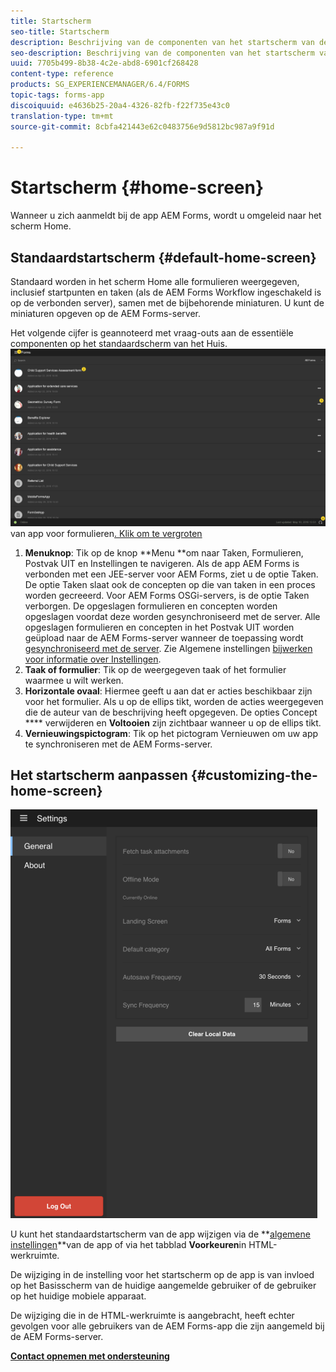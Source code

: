 ```yaml
---
title: Startscherm
seo-title: Startscherm
description: Beschrijving van de componenten van het startscherm van de AEM Forms
seo-description: Beschrijving van de componenten van het startscherm van de AEM Forms
uuid: 7705b499-8b38-4c2e-abd8-6901cf268428
content-type: reference
products: SG_EXPERIENCEMANAGER/6.4/FORMS
topic-tags: forms-app
discoiquuid: e4636b25-20a4-4326-82fb-f22f735e43c0
translation-type: tm+mt
source-git-commit: 8cbfa421443e62c0483756e9d5812bc987a9f91d

---
```



# Startscherm {#home-screen}

Wanneer u zich aanmeldt bij de app AEM Forms, wordt u omgeleid naar het scherm Home.

## Standaardstartscherm {#default-home-screen}

Standaard worden in het scherm Home alle formulieren weergegeven, inclusief startpunten en taken (als de AEM Forms Workflow ingeschakeld is op de verbonden server), samen met de bijbehorende miniaturen. U kunt de miniaturen opgeven op de AEM Forms-server.

Het volgende cijfer is geannoteerd met vraag-outs aan de essentiële componenten op het standaardscherm van het Huis.
![Homescherm](assets/home-screen-1.png)van app voor formulieren[. Klik om te vergroten](assets/home-screen-1-1.png)

1. **Menuknop**: Tik op de knop **Menu **om naar Taken, Formulieren, Postvak UIT en Instellingen te navigeren. Als de app AEM Forms is verbonden met een JEE-server voor AEM Forms, ziet u de optie Taken. De optie Taken slaat ook de concepten op die van taken in een proces worden gecreeerd. Voor AEM Forms OSGi-servers, is de optie Taken verborgen. De opgeslagen formulieren en concepten worden opgeslagen voordat deze worden gesynchroniseerd met de server. Alle opgeslagen formulieren en concepten in het Postvak UIT worden geüpload naar de AEM Forms-server wanneer de toepassing wordt [gesynchroniseerd met de server](/help/forms/using/sync-app.md). Zie Algemene instellingen [bijwerken voor informatie over Instellingen](/help/forms/using/update-general-settings.md).
1. **Taak of formulier**: Tik op de weergegeven taak of het formulier waarmee u wilt werken.
1. **Horizontale ovaal**: Hiermee geeft u aan dat er acties beschikbaar zijn voor het formulier. Als u op de ellips tikt, worden de acties weergegeven die de auteur van de beschrijving heeft opgegeven. De opties Concept **** verwijderen en **Voltooien** zijn zichtbaar wanneer u op de ellips tikt.
1. **Vernieuwingspictogram**: Tik op het pictogram Vernieuwen om uw app te synchroniseren met de AEM Forms-server.

## Het startscherm aanpassen {#customizing-the-home-screen}

![Algemene instellingen](assets/gen-settings.png)

U kunt het standaardstartscherm van de app wijzigen via de **[algemene instellingen](/help/forms/using/update-general-settings.md)**van de app of via het tabblad **Voorkeuren**in HTML-werkruimte.

De wijziging in de instelling voor het startscherm op de app is van invloed op het Basisscherm van de huidige aangemelde gebruiker of de gebruiker op het huidige mobiele apparaat.

De wijziging die in de HTML-werkruimte is aangebracht, heeft echter gevolgen voor alle gebruikers van de AEM Forms-app die zijn aangemeld bij de AEM Forms-server.

**[Contact opnemen met ondersteuning](https://www.adobe.com/account/sign-in.supportportal.html)**
